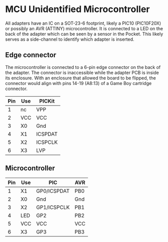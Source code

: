 # MCU Unidentified Microcontroller

All adapters have an IC on a SOT-23-6 footprint, likely a PIC10 (PIC10F20X) or possibly an AVR (ATTINY) microcontroller. It is connected to a LED on the back of the adapter which can be seen by a sensor in the Pocket. This likely serves as a side-channel to identify which adapter is inserted.

## Edge connector

The microcontroller is connected to a 6-pin edge connector on the back of the adapter. The connector is inaccessible while the adapter PCB is inside its enclosure. With an enclosure that allowed the board to be flipped, the connector would align with pins 14-19 (A8:13) of a Game Boy cartridge connector.

| Pin | Use | PICKit  |
| --- | --- | ------- |
| 1   | nc  | VPP     |
| 2   | VCC | VCC     |
| 3   | X0  | Gnd     |
| 4   | X1  | ICSPDAT |
| 5   | X2  | ICSPCLK |
| 6   | X3  | LVP     |

## Microcontroller

| Pin | Use | PIC         | AVR |
| --- | --- | ----------- | --- |
| 1   | X1  | GP0/ICSPDAT | PB0 |
| 2   | X0  | Gnd         | Gnd |
| 3   | X2  | GP1/ICSPCLK | PB1 |
| 4   | LED | GP2         | PB2 |
| 5   | VCC | VCC         | VCC |
| 6   | X3  | GP3         | PB3 |
